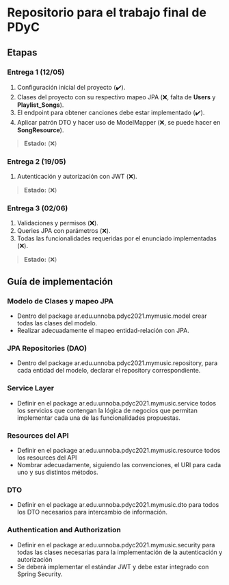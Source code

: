 # Repositorio para el trabajo final de PDyC

## Etapas

### Entrega 1 (12/05)

1. Configuración inicial del proyecto (:heavy_check_mark:).
2. Clases del proyecto con su respectivo mapeo JPA (:x:, falta de **Users** y **Playlist_Songs**).
3. El endpoint para obtener canciones debe estar implementado (:heavy_check_mark:).
4. Aplicar patrón DTO y hacer uso de ModelMapper (:x:, se puede hacer en **SongResource**).

> **Estado:** (:x:)

### Entrega 2 (19/05)

1. Autenticación y autorización con JWT (:x:).

> **Estado:** (:x:)

### Entrega 3 (02/06)

1. Validaciones y permisos (:x:).
2. Queries JPA con parámetros (:x:).
3. Todas las funcionalidades requeridas por el enunciado implementadas (:x:).

> **Estado:** (:x:)

## Guía de implementación

### Modelo de Clases y mapeo JPA
- Dentro del package ar.edu.unnoba.pdyc2021.mymusic.model crear todas las
clases del modelo.
- Realizar adecuadamente el mapeo entidad-relación con JPA.

### JPA Repositories (DAO)
- Dentro del package ar.edu.unnoba.pdyc2021.mymusic.repository, para cada
entidad del modelo, declarar el repository correspondiente.

### Service Layer
- Definir en el package ar.edu.unnoba.pdyc2021.mymusic.service todos los
servicios que contengan la lógica de negocios que permitan implementar cada
una de las funcionalidades propuestas.

### Resources del API
- Definir en el package ar.edu.unnoba.pdyc2021.mymusic.resource todos los
resources del API
- Nombrar adecuadamente, siguiendo las convenciones, el URI para cada uno y
sus distintos métodos.

### DTO
- Definir en el package ar.edu.unnoba.pdyc2021.mymusic.dto para todos los DTO
necesarios para intercambio de información.

### Authentication and Authorization
- Definir en el package ar.edu.unnoba.pdyc2021.mymusic.security para todas las
clases necesarias para la implementación de la autenticación y autorización
- Se deberá implementar el estándar JWT y debe estar integrado con Spring
Security.
